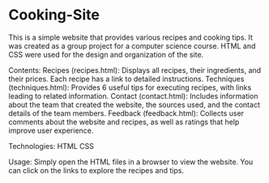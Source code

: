 # Cooking-Site

This is a simple website that provides various recipes and cooking tips. It was created as a group project for a computer science course. HTML and CSS were used for the design and organization of the site.

Contents:
Recipes (recipes.html): Displays all recipes, their ingredients, and their prices. Each recipe has a link to detailed instructions.
Techniques (techniques.html): Provides 6 useful tips for executing recipes, with links leading to related information.
Contact (contact.html): Includes information about the team that created the website, the sources used, and the contact details of the team members.
Feedback (feedback.html): Collects user comments about the website and recipes, as well as ratings that help improve user experience.

Technologies:
HTML
CSS

Usage:
Simply open the HTML files in a browser to view the website. You can click on the links to explore the recipes and tips.
